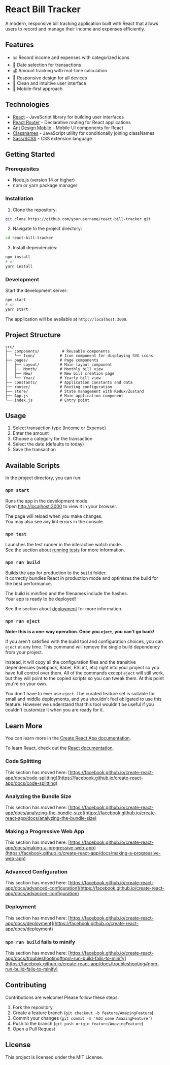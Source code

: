 # React Bill Tracker

A modern, responsive bill tracking application built with React that allows users to record and manage their income and expenses efficiently.

## Features

- 📊 Record income and expenses with categorized icons
- 📅 Date selection for transactions
- 💰 Amount tracking with real-time calculation
- 🎨 Responsive design for all devices
- 🌙 Clean and intuitive user interface
- 📱 Mobile-first approach

## Technologies

- [React](https://reactjs.org/) - JavaScript library for building user interfaces
- [React Router](https://reactrouter.com/) - Declarative routing for React applications
- [Ant Design Mobile](https://mobile.ant.design/) - Mobile UI components for React
- [Classnames](https://github.com/JedWatson/classnames) - JavaScript utility for conditionally joining classNames
- [Sass/SCSS](https://sass-lang.com/) - CSS extension language

## Getting Started

### Prerequisites

- Node.js (version 14 or higher)
- npm or yarn package manager

### Installation

1. Clone the repository:
```bash
git clone https://github.com/yourusername/react-bill-tracker.git
```

2. Navigate to the project directory:
```bash
cd react-bill-tracker
```

3. Install dependencies:
```bash
npm install
# or
yarn install
```

### Development

Start the development server:
```bash
npm start
# or
yarn start
```

The application will be available at `http://localhost:3000`.

## Project Structure

```
src/
├── components/          # Reusable components
│   └── Icon/           # Icon component for displaying SVG icons
├── pages/              # Page components
│   ├── Layout/         # Main layout component
│   ├── Month/          # Monthly bill view
│   ├── New/            # New bill creation page
│   └── Year/           # Yearly bill view
├── constants/          # Application constants and data
├── router/             # Routing configuration
├── store/              # State management with Redux/Zustand
├── App.js              # Main application component
└── index.js            # Entry point
```

## Usage

1. Select transaction type (Income or Expense)
2. Enter the amount
3. Choose a category for the transaction
4. Select the date (defaults to today)
5. Save the transaction

## Available Scripts

In the project directory, you can run:

### `npm start`

Runs the app in the development mode.\
Open [http://localhost:3000](http://localhost:3000) to view it in your browser.

The page will reload when you make changes.\
You may also see any lint errors in the console.

### `npm test`

Launches the test runner in the interactive watch mode.\
See the section about [running tests](https://facebook.github.io/create-react-app/docs/running-tests) for more information.

### `npm run build`

Builds the app for production to the `build` folder.\
It correctly bundles React in production mode and optimizes the build for the best performance.

The build is minified and the filenames include the hashes.\
Your app is ready to be deployed!

See the section about [deployment](https://facebook.github.io/create-react-app/docs/deployment) for more information.

### `npm run eject`

**Note: this is a one-way operation. Once you `eject`, you can't go back!**

If you aren't satisfied with the build tool and configuration choices, you can `eject` at any time. This command will remove the single build dependency from your project.

Instead, it will copy all the configuration files and the transitive dependencies (webpack, Babel, ESLint, etc) right into your project so you have full control over them. All of the commands except `eject` will still work, but they will point to the copied scripts so you can tweak them. At this point you're on your own.

You don't have to ever use `eject`. The curated feature set is suitable for small and middle deployments, and you shouldn't feel obligated to use this feature. However we understand that this tool wouldn't be useful if you couldn't customize it when you are ready for it.

## Learn More

You can learn more in the [Create React App documentation](https://facebook.github.io/create-react-app/docs/getting-started).

To learn React, check out the [React documentation](https://reactjs.org/).

### Code Splitting

This section has moved here: [https://facebook.github.io/create-react-app/docs/code-splitting](https://facebook.github.io/create-react-app/docs/code-splitting)

### Analyzing the Bundle Size

This section has moved here: [https://facebook.github.io/create-react-app/docs/analyzing-the-bundle-size](https://facebook.github.io/create-react-app/docs/analyzing-the-bundle-size)

### Making a Progressive Web App

This section has moved here: [https://facebook.github.io/create-react-app/docs/making-a-progressive-web-app](https://facebook.github.io/create-react-app/docs/making-a-progressive-web-app)

### Advanced Configuration

This section has moved here: [https://facebook.github.io/create-react-app/docs/advanced-configuration](https://facebook.github.io/create-react-app/docs/advanced-configuration)

### Deployment

This section has moved here: [https://facebook.github.io/create-react-app/docs/deployment](https://facebook.github.io/create-react-app/docs/deployment)

### `npm run build` fails to minify

This section has moved here: [https://facebook.github.io/create-react-app/docs/troubleshooting#npm-run-build-fails-to-minify](https://facebook.github.io/create-react-app/docs/troubleshooting#npm-run-build-fails-to-minify)

## Contributing

Contributions are welcome! Please follow these steps:

1. Fork the repository
2. Create a feature branch (`git checkout -b feature/AmazingFeature`)
3. Commit your changes (`git commit -m 'Add some AmazingFeature'`)
4. Push to the branch (`git push origin feature/AmazingFeature`)
5. Open a Pull Request

## License

This project is licensed under the MIT License.
